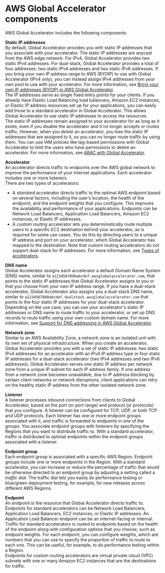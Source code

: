 # AWS Global Accelerator components<a name="introduction-components"></a>

AWS Global Accelerator includes the following components:

**Static IP addresses**  
By default, Global Accelerator provides you with static IP addresses that you associate with your accelerator\. The static IP addresses are anycast from the AWS edge network\. For IPv4, Global Accelerator provides two static IPv4 addresses\. For dual\-stack, Global Accelerator provides a total of four addresses: two static IPv4 addresses and two static IPv6 addresses\. If you bring your own IP address range to AWS \(BYOIP\) to use with Global Accelerator \(IPv4 only\), you can instead assign IPv4 addresses from your own pool to use with your accelerator\. For more information, see [Bring your own IP addresses \(BYOIP\) in AWS Global Accelerator](using-byoip.md)\.  
The IP addresses serve as single fixed entry points for your clients\. If you already have Elastic Load Balancing load balancers, Amazon EC2 instances, or Elastic IP address resources set up for your applications, you can easily add those to a standard accelerator in Global Accelerator\. This allows Global Accelerator to use static IP addresses to access the resources\.  
The static IP addresses remain assigned to your accelerator for as long as it exists, even if you disable the accelerator and it no longer accepts or routes traffic\. However, when you *delete* an accelerator, you lose the static IP addresses that are assigned to it, so you can no longer route traffic by using them\. You can use IAM policies like tag\-based permissions with Global Accelerator to limit the users who have permissions to delete an accelerator\. For more information, see [ABAC with Global Accelerator](security_iam_service-with-iam.md#security_iam_service-with-iam-tags)\.

**Accelerator**  
An accelerator directs traffic to endpoints over the AWS global network to improve the performance of your internet applications\. Each accelerator includes one or more listeners\.  
There are two types of accelerators:  
+ A *standard* accelerator directs traffic to the optimal AWS endpoint based on several factors, including the user’s location, the health of the endpoint, and the endpoint weights that you configure\. This improves the availability and performance of your applications\. Endpoints can be Network Load Balancers, Application Load Balancers, Amazon EC2 instances, or Elastic IP addresses\.
+ A *custom routing* accelerator lets you deterministically route multiple users to a specific EC2 destination behind your accelerator, as is required for some use cases\. You do this by directing users to a unique IP address and port on your accelerator, which Global Accelerator has mapped to the destination\. Note that custom routing accelerators do not support dual\-stack for IP addresses\.
For more information, see [ Types of accelerators](introduction-accelerator-types.md)\.

**DNS name**  
Global Accelerator assigns each accelerator a default Domain Name System \(DNS\) name, similar to `a1234567890abcdef.awsglobalaccelerator.com`, that points to the static IP addresses that Global Accelerator assigns to you or that you choose from your own IP address range\. If you have a dual\-stack accelerator, Global Accelerator also assigns you a dual\-stack DNS name, similar to `a1234567890abcdef.dualstack.awsglobalaccelerator.com` that points to the four static IP addresses for your dual\-stack accelerator\.  
Depending on the use case, you can use your accelerator's static IP addresses or DNS name to route traffic to your accelerator, or set up DNS records to route traffic using your own custom domain name\. For more information, see [Support for DNS addressing in AWS Global Accelerator](dns-addressing-custom-domains.dns-addressing.md)\.

**Network zone**  
Similar to an AWS Availability Zone, a network zone is an isolated unit with its own set of physical infrastructure\. When you create an accelerator, Global Accelerator provides you with a set of static IP addresses: two static IPv4 addresses for an accelerator with an IPv4 IP address type or four static IP addresses for a dual\-stack accelerator \(two IPv4 addresses and two IPv6 addresses\)\. Global Accelerator serves one static IP address per network zone from a unique IP subnet for each IP address family\. If one address from a network zone becomes unavailable, due to IP address blocking by certain client networks or network disruptions, client applications can retry on the healthy static IP address from the other isolated network zone\.

**Listener**  
A listener processes inbound connections from clients to Global Accelerator, based on the port \(or port range\) and protocol \(or protocols\) that you configure\. A listener can be configured for TCP, UDP, or both TCP and UDP protocols\. Each listener has one or more endpoint groups associated with it, and traffic is forwarded to endpoints in one of the groups\. You associate endpoint groups with listeners by specifying the Regions that you want to distribute traffic to\. With a standard accelerator, traffic is distributed to optimal endpoints within the endpoint groups associated with a listener\.

**Endpoint group**  
Each endpoint group is associated with a specific AWS Region\. Endpoint groups include one or more endpoints in the Region\. With a standard accelerator, you can increase or reduce the percentage of traffic that would be otherwise directed to an endpoint group by adjusting a setting called a *traffic dial*\. The traffic dial lets you easily do performance testing or blue/green deployment testing, for example, for new releases across different AWS Regions\. 

**Endpoint**  
An endpoint is the resource that Global Accelerator directs traffic to\.  
Endpoints for standard accelerators can be Network Load Balancers, Application Load Balancers, EC2 instances, or Elastic IP addresses\. An Application Load Balancer endpoint can be an internet\-facing or internal\. Traffic for standard accelerators is routed to endpoints based on the health of the endpoint along with configuration options that you choose, such as endpoint weights\. For each endpoint, you can configure weights, which are numbers that you can use to specify the proportion of traffic to route to each one\. This can be useful, for example, to do performance testing within a Region\.  
Endpoints for custom routing accelerators are virtual private cloud \(VPC\) subnets with one or many Amazon EC2 instances that are the destinations for traffic\.